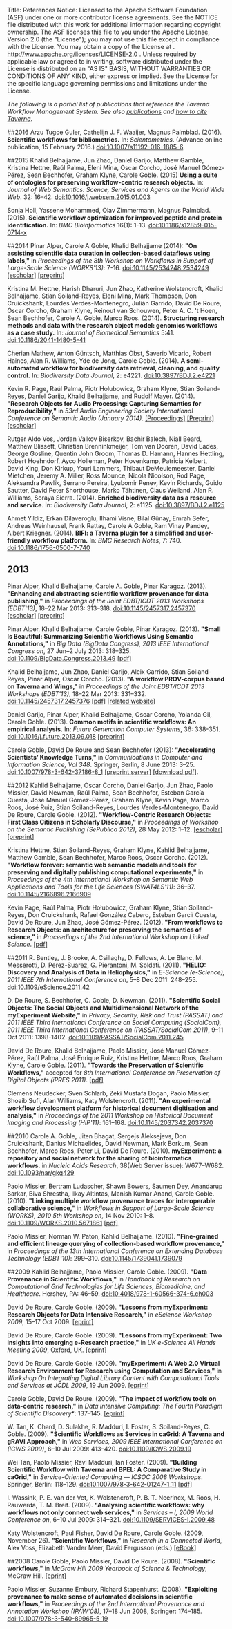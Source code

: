 Title:     References
Notice:    Licensed to the Apache Software Foundation (ASF) under one
           or more contributor license agreements.  See the NOTICE file
           distributed with this work for additional information
           regarding copyright ownership.  The ASF licenses this file
           to you under the Apache License, Version 2.0 (the
           "License"); you may not use this file except in compliance
           with the License.  You may obtain a copy of the License at
           .
             http://www.apache.org/licenses/LICENSE-2.0
           .
           Unless required by applicable law or agreed to in writing,
           software distributed under the License is distributed on an
           "AS IS" BASIS, WITHOUT WARRANTIES OR CONDITIONS OF ANY
           KIND, either express or implied.  See the License for the
           specific language governing permissions and limitations
           under the License.

*The following is a partial list of publications that reference the Taverna Workflow Management System. 
See also [publications](/community/publications) and [how to cite Taverna](/community/cite).*

##2016
Arzu Tugce Guler, Cathelijn J. F. Waaijer, Magnus Palmblad. (2016). **Scientific workflows for 
bibliometrics.** In: *Scientometrics*. (Advance online publication, 15 February 2016.) 
[doi:10.1007/s11192-016-1885-6](http://dx.doi.org/10.1007/s11192-016-1885-6). 

##2015
Khalid Belhajjame, Jun Zhao, Daniel Garijo, Matthew Gamble, Kristina Hettne, Ra&uacute;l Palma, 
Eleni Mina, Oscar Corcho, Jos&eacute; Manuel G&oacute;mez-P&eacute;rez, Sean Bechhofer, 
Graham Klyne, Carole Goble. (2015)
**Using a suite of ontologies for preserving workflow-centric research objects.** 
In: *Journal of Web Semantics: Scence, Services and Agents on the World Wide Web*. 32: 16&ndash;42.
[doi:10.1016/j.websem.2015.01.003](http://dx.doi.org/10.1016/j.websem.2015.01.003)

Sonja Holl, Yassene Mohammed, Olav Zimmermann, Magnus Palmblad. (2015). 
**Scientific workflow optimization for improved peptide and protein identification.** 
In: *BMC Bioinformatics* 16(1): 1-13. 
[doi:10.1186/s12859-015-0714-x](http://dx.doi.org/10.1186/s12859-015-0714-x)

##2014
Pinar Alper, Carole A Goble, Khalid Belhajjame (2014):
**"On assisting scientific data curation in collection-based dataflows using labels,"** 
in *Proceedings of the 8th Workshop on Workflows in Support of Large-Scale Science (WORKS'13)*: 7-16.
[doi:10.1145/2534248.2534249](http://dx.doi.org/10.1145/2534248.2534249)
[[escholar]](https://www.escholar.manchester.ac.uk/uk-ac-man-scw:236944)
[[preprint]](https://www.escholar.manchester.ac.uk/api/datastream?publicationPid=uk-ac-man-scw:236944&datastreamId=SUPPLEMENTARY-1.PDF)

Kristina M. Hettne, Harish Dharuri, Jun Zhao, Katherine Wolstencroft, Khalid Belhajjame, Stian Soiland-Reyes, Eleni Mina, Mark Thompson, Don Cruickshank, Lourdes Verdes-Montenegro, Juli&aacute;n Garrido, David De Roure, &Oacute;scar Corcho, Graham Klyne, Reinout van Schouwen, Peter A. C. 't Hoen, Sean Bechhofer, Carole A. Goble, Marco Roos. (2014).
**Structuring research methods and data with the research object model: genomics workflows as a case study.** 
In: *Journal of Biomedical Semantics* 5:41. 
[doi:10.1186/2041-1480-5-41](http://dx.doi.org/10.1186/2041-1480-5-41)

Cherian Mathew, Anton G&uuml;ntsch, Matthias Obst, Saverio Vicario, Robert Haines, Alan R. Williams, Yde de Jong, Carole Goble. (2014).
**A semi-automated workflow for biodiversity data retrieval, cleaning, and quality control.** 
In: *Biodiversity Data Journal*, 2: e4221. [doi:10.3897/BDJ.2.e4221](http://dx.doi.org/10.3897/BDJ.2.e4221)

Kevin R. Page, Ra&uacute;l Palma, Piotr Ho&#322;ubowicz, Graham Klyne, Stian Soiland-Reyes, Daniel Garijo, Khalid Belhajjame, and Rudolf Mayer. (2014). 
**"Research Objects for Audio Processing: Capturing Semantics for Reproducibility,"** 
in *53rd Audio Engineering Society International Conference on Semantic Audio (January 2014)*. 
[[Proceedings]](http://www.aes.org/e-lib/browse.cfm?elib=17116)
[[Preprint]](https://www.escholar.manchester.ac.uk/api/datastream?publicationPid=uk-ac-man-scw:213117&datastreamId=SUPPLEMENTARY-1.PDF)
[[escholar]](https://www.escholar.manchester.ac.uk/uk-ac-man-scw:213117)

Rutger Aldo Vos, Jordan Valkov Biserkov, Bachir Balech, Niall Beard, Matthew Blissett, Christian Brenninkmeijer, Tom van Dooren, David Eades, George Gosline, Quentin John Groom, Thomas D. Hamann, Hannes Hettling, Robert Hoehndorf, Ayco Holleman, Peter Hovenkamp, Patricia Kelbert, David King, Don Kirkup, Youri Lammers, Thibaut DeMeulemeester, Daniel Mietchen, Jeremy A. Miller, Ross Mounce, Nicola Nicolson, Rod Page, Aleksandra Pawlik, Serrano Pereira, Lyubomir Penev, Kevin Richards, Guido Sautter, David Peter Shorthouse, Marko T&auml;htinen, Claus Weiland, Alan R. Williams, Soraya Sierra. (2014).
**Enriched biodiversity data as a resource and service**. 
In: *Biodiversity Data Journal*, 2: e1125.
[doi:10.3897/BDJ.2.e1125](http://dx.doi.org/10.3897/BDJ.2.e1125)

Ahmet Yildiz, Erkan Dilaveroglu, Ilhami Visne, Bilal G&uuml;nay, Emrah Sefer, Andreas Weinhausel, Frank Rattay, Carole A Goble, Ram Vinay Pandey, Albert Kriegner. (2014). 
**BIFI: a Taverna plugin for a simplified and user-friendly workflow platform.** 
In: *BMC Research Notes*, 7: 740. 
[doi:10.1186/1756-0500-7-740](http://dx.doi.org/10.1186/1756-0500-7-740)

## 2013
Pinar Alper, Khalid Belhajjame, Carole A. Goble, Pinar Karagoz. (2013).
**"Enhancing and abstracting scientific workflow provenance for data publishing,"**
in *Proceedings of the Joint EDBT/ICDT 2013 Workshops (EDBT'13)*, 18&ndash;22 Mar 2013: 313&ndash;318.
[doi:10.1145/2457317.2457370](http://dx.doi.org/10.1145/2457317.2457370)
[[escholar]](https://www.escholar.manchester.ac.uk/uk-ac-man-scw:282297)
[[preprint]](https://www.escholar.manchester.ac.uk/api/datastream?publicationPid=uk-ac-man-scw:282297&datastreamId=SUPPLEMENTARY-1.PDF)

Pinar Alper, Khalid Belhajjame, Carole Goble, Pinar Karagoz.  (2013).
**"Small Is Beautiful: Summarizing Scientific Workflows Using Semantic Annotations,"** 
in *Big Data (BigData Congress), 2013 IEEE International Congress on*, 27 Jun&ndash;2 July 2013: 318&ndash;325. 
[doi:10.1109/BigData.Congress.2013.49](http://dx.doi.org/10.1109/BigData.Congress.2013.49)
[[pdf]](http://www.computer.org/csdl/proceedings/bigdatacongress/2013/5006/00/5006a318.pdf)

Khalid Belhajjame, Jun Zhao, Daniel Garijo, Aleix Garrido, Stian Soiland-Reyes, Pinar Alper, Oscar Corcho. (2013).
**"A workflow PROV-corpus based on Taverna and Wings,"** 
in *Proceedings of the Joint EDBT/ICDT 2013 Workshops (EDBT'13)*, 18&ndash;22 Mar 2013: 331&ndash;332.
[doi:10.1145/2457317.2457376](http://dx.doi.org/10.1145/2457317.2457376)
[[pdf]](http://delicias.dia.fi.upm.es/members/dgarijo/papers/prov-bench-paper.pdf)
[[related website]](https://github.com/provbench/Wf4Ever-PROV)

Daniel Garijo, Pinar Alper, Khalid Belhajjame, Oscar Corcho, Yolanda Gil, Carole Goble. (2013).
**Common motifs in scientific workflows: An empirical analysis.** 
In: *Future Generation Computer Systems*, 36: 338-351.
[doi:10.1016/j.future.2013.09.018](http://dx.doi.org/10.1016/j.future.2013.09.018)
[[preprint]](http://oa.upm.es/21854/1/1-s2_0-S0167739X13001970-main.pdf)

Carole Goble, David De Roure and Sean Bechhofer (2013):
**"Accelerating Scientists&rsquo; Knowledge Turns,"**
in *Communications in Computer and Information Science, Vol 348*.  Springer, Berlin, 8 June 2013: 3&ndash;25.
[doi:10.1007/978-3-642-37186-8_1](http://dx.doi.org/10.1007/978-3-642-37186-8_1)
[[preprint server]](http://ora.ox.ac.uk/objects/uuid%3A17de32c4-518f-4be6-bf78-1ecd6c761b81)
[[download pdf]](http://ora.ox.ac.uk/objects/uuid:17de32c4-518f-4be6-bf78-1ecd6c761b81/datastreams/ATTACHMENT01).

##2012
Kahlid Belhajjame, Oscar Corcho, Daniel Garijo, Jun Zhao, Paolo Missier, David Newman, Ra&uacute;l Palma, Sean Bechhofer, Esteban Garc&iacute;a Cuesta, Jos&eacute; Manuel G&oacute;mez-P&eacute;rez, Graham Klyne, Kevin Page, Marco Roos, Jos&eacute; Ruiz, Stian Soiland-Reyes, Lourdes Verdes-Montenegro, David De Roure, Carole Goble. (2012). 
**"Workflow-Centric Research Objects: First Class Citizens in Scholarly Discourse,"** 
in *Proceedings of Workshop on the Semantic Publishing (SePublica 2012)*, 28 May 2012: 1&ndash;12.
[[escholar]](https://www.escholar.manchester.ac.uk/uk-ac-man-scw:236961) 
[[preprint]](https://www.escholar.manchester.ac.uk/api/datastream?publicationPid=uk-ac-man-scw:192020&datastreamId=POST-PEER-REVIEW-NON-PUBLISHERS.PDF)

Kristina Hettne, Stian Soiland-Reyes, Graham Klyne, Kahlid Belhajjame, Matthew Gamble, Sean Bechhofer, Marco Roos, Oscar Corcho. (2012). 
**"Workflow forever: semantic web semantic models and tools for preserving and digitally publishing computational experiments,"** 
in *Proceedings of the 4th International Workshop on Semantic Web Applications and Tools for the Life Sciences (SWAT4LS'11)*: 36&ndash;37. 
[doi:10.1145/2166896.2166909](http://dx.doi.org/10.1145/2166896.2166909)

Kevin Page, Ra&uacute;l Palma, Piotr Ho&#322;ubowicz, Graham Klyne, Stian Soiland-Reyes, Don Cruickshank, Rafael Gonz&aacute;lez Cabero, Esteban Garci&iacute; Cuesta, David De Roure, Jun Zhao, Jos&eacute; G&oacute;mez-P&eacute;rez. (2012). 
**"From workflows to Research Objects: an architecture for preserving the semantics of science,"** 
in *Proceedings of the 2nd International Workshop on Linked Science*.
[[pdf]](http://linkedscience.org/wp-content/uploads/2012/05/lisc2012_submission_15.pdf)

##2011
R. Bentley, J. Brooke, A. Csillaghy, D. Fellows, A. Le Blanc, M. Messerotti, D. Perez-Suarez, G. Pierantoni, M. Soldati. (2011). 
**"HELIO: Discovery and Analysis of Data in Heliophysics,"** 
in *E-Science (e-Science), 2011 IEEE 7th International Conference on*, 5&ndash;8 Dec 2011: 248&ndash;255. 
[doi:10.1109/eScience.2011.42](http://dx.doi.org/10.1109/eScience.2011.42)

D. De Roure, S. Bechhofer, C. Goble, D. Newman. (2011). 
**"Scientific Social Objects: The Social Objects and Multidimensional Network of the myExperiment Website,"** 
in *Privacy, Security, Risk and Trust (PASSAT) and 2011 IEEE Third Inernational Conference on Social Computing (SocialCom), 2011 IEEE Third International Conference on (PASSAT/SocialCom 2011)*, 9&ndash;11 Oct 2011: 1398-1402. 
[doi:10.1109/PASSAT/SocialCom.2011.245](http://dx.doi.org/10.1109/PASSAT/SocialCom.2011.245)

David De Roure, Khalid Belhajjame, Paolo Missier, Jos&eacute; Manuel G&oacute;mez-P&eacute;rez, Ra&uacute;l Palma, Jos&eacute; Enrique Ruiz, Kristina Hettne, Marco Roos, Graham Klyne, Carole Goble. (2011).
**"Towards the Preservation of Scientific Workflows,"** 
accepted for *8th International Conference on Preservation of Digital Objects (iPRES 2011)*. 
[[pdf]](http://users.ox.ac.uk/~oerc0033/preprints/wfpreservev10.pdf)

Clemens Neudecker, Sven Schlarb, Zeki Mustafa Dogan, Paolo Missier, Shoaib Sufi, Alan Williams, Katy Wolstencroft. (2011). 
**"An experimental workflow development platform for historical document digitisation and analysis,"** 
in *Proceedings of the 2011 Workshop on Historical Document Imaging and Processing (HIP'11)*: 161&ndash;168. [doi:10.1145/2037342.2037370](http://dx.doi.org/10.1145/2037342.2037370)

##2010
Carole A. Goble, Jiten Bhagat, Sergejs Aleksejevs, Don Cruickshank, Danius Michaelides, David Newman, Mark Borkum, Sean Bechhofer, Marco Roos, Peter Li, David De Roure. (2010). 
**myExperiment: a repository and social network for the sharing of bioinformatics workflows.** 
in *Nucleic Acids Research*, 38(Web Server issue): W677&ndash;W682.
[doi:10.1093/nar/gkq429](http://dx.doi.org/10.1093/nar/gkq429)

Paolo Missier, Bertram Ludascher, Shawn Bowers, Saumen Dey, Anandarup Sarkar, Biva Shrestha, Ilkay Altintas, Manish Kumar Anand, Carole Goble. (2010). 
**"Linking multiple workflow provenance traces for interoperable collaborative science,"** 
in *Workflows in Support of Large-Scale Science (WORKS), 2010 5th Workshop on*, 14 Nov 2010: 1&ndash;8.
[doi:10.1109/WORKS.2010.5671861](http://dx.doi.org/10.1109/WORKS.2010.5671861)
[[pdf]](http://web.cs.ucdavis.edu/~ludaesch/pubs/DataToL-IEEE.pdf)

Paolo Missier, Norman W. Paton, Kahlid Belhajjame. (2010). 
**"Fine-grained and efficient lineage querying of collection-based workflow provenance,"** 
in *Proceedings of the 13th International Conference on Extending Database Technology (EDBT'10)*: 299&ndash;310. 
[doi:10.1145/1739041.1739079](http://dx.doi.org/10.1145/1739041.1739079)

##2009
Kahlid Belhajjame, Paolo Missier, Carole Goble. (2009). 
**"Data Provenance in Scientific Workflows,"** 
in *Handbook of Research on Computational Grid Technologies for Life Sciences, Biomedicine, and Healthcare*. Hershey, PA: 46&ndash;59.
[doi:10.4018/978-1-60566-374-6.ch003](http://dx.doi.org/10.4018/978-1-60566-374-6.ch003)

David De Roure, Carole Goble. (2009). 
**"Lessons from myExperiment: Research Objects for Data Intensive Research,"** 
in *eScience Workshop 2009*, 15&ndash;17 Oct 2009. 
[[eprint]](http://eprints.ecs.soton.ac.uk/17744/)

David De Roure, Carole Goble. (2009). 
**"Lessons from myExperiment: Two insights into emerging e-Research practice,"** 
in *UK e-Science All Hands Meeting 2009*, Oxford, UK. 
[[eprint]](http://eprints.ecs.soton.ac.uk/17662/)

David De Roure, Carole Goble. (2009). 
**"myExperiment: A Web 2.0 Virtual Research Environment for Research using Computation and Services,"** 
in *Workshop On Integrating Digital Library Content with Computational Tools and Services at JCDL 2009*, 19 Jun 2009. 
[[eprint]](http://eprints.ecs.soton.ac.uk/17607/)

Carole Goble, David De Roure. (2009). 
**"The impact of workflow tools on data-centric research,"** 
in *Data Intensive Computing: The Fourth Paradigm of Scientific Discovery**: 137&ndash;145. 
[[eprint]](http://eprints.ecs.soton.ac.uk/17336/)

W. Tan, K. Chard, D. Sulakhe, R. Madduri, I. Foster, S. Soiland-Reyes, C. Goble. (2009). 
**"Scientific Workflows as Services in caGrid: A Taverna and gRAVI Approach,"** 
in *Web Services, 2009 IEEE International Conference on (ICWS 2009)*, 6&ndash;10 Jul 2009: 413&ndash;420.
[doi:10.1109/ICWS.2009.19](http://dx.doi.org/10.1109/ICWS.2009.19)

Wei Tan, Paolo Missier, Ravi Madduri, Ian Foster. (2009). 
**"Building Scientific Workflow with Taverna and BPEL: A Comparative Study in caGrid,"** 
in *Service-Oriented Computing &mdash; ICSOC 2008 Workshops*. Springer, Berlin: 118&ndash;129.
[doi:10.1007/978-3-642-01247-1_11](http://dx.doi.org/10.1007/978-3-642-01247-1_11)
[[pdf]](http://www.cs.man.ac.uk/~pmissier/docs/bpel-taverna-wesoa-081219.pdf)

I. Wassink, P. E. van der Vet, K. Wolstencroft, P. B. T. Neerincx, M. Roos, H. Rauwerda, T. M. Breit. (2009). 
**"Analysing scientific workflows: why workflows not only connect web services,"** 
in *Services &ndash; I, 2009 World Conference on*, 6&ndash;10 Jul 2009: 314&ndash;321.
[doi:10.1109/SERVICES-I.2009.48](http://dx.doi.org/10.1109/SERVICES-I.2009.48)

Katy Wolstencroft, Paul Fisher, David De Roure, Carole Goble. (2009, November 26). 
**"Scientific Workflows,"** 
in *Research In a Connected World*, Alex Voss, Elizabeth Vander Meer, David Fergusson (eds.) 
[[eBook]](https://www.free-ebooks.net/ebook/Research-in-a-Connected-World)

##2008
Carole Goble, Paolo Missier, David De Roure. (2008).
**"Scientific workflows,"** 
in *McGraw Hill 2009 Yearbook of Science & Technology*, McGraw Hill.
[[eprint]](http://eprints.ecs.soton.ac.uk/16628/)

Paolo Missier, Suzanne Embury, Richard Stapenhurst. (2008). 
**"Exploiting provenance to make sense of automated decisions in scientific workflows,"** 
in *Proceedings of the 2nd International Provenance and Annotation Workshop (IPAW'08)*, 17&ndash;18 Jun 2008, Springer: 174&ndash;185.
[doi:10.1007/978-3-540-89965-5_19](http://dx.doi.org/10.1007/978-3-540-89965-5_19)